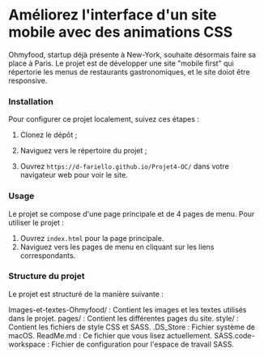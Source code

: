 
# Améliorez l'interface d'un site mobile avec des animations CSS

Ohmyfood, startup déjà présente à New-York, souhaite désormais faire sa place à Paris.  Le projet est de développer une site "mobile first" qui répertorie les menus de restaurants gastronomiques, et le site doiot être responsive.

### Installation

Pour configurer ce projet localement, suivez ces étapes :

1. Clonez le dépôt ;

2. Naviguez vers le répertoire du projet ;

3. Ouvrez `https://d-fariello.github.io/Projet4-OC/` dans votre navigateur web pour voir le site.

### Usage

Le projet se compose d'une page principale et de 4 pages de menu. Pour utiliser le projet :

1. Ouvrez `index.html` pour la page principale.
2. Naviguez vers les pages de menu en cliquant sur les liens correspondants.

### Structure du projet
Le projet est structuré de la manière suivante :

Images-et-textes-Ohmyfood/ : Contient les images et les textes utilisés dans le projet.
pages/ : Contient les différentes pages du site.
style/ : Contient les fichiers de style CSS et SASS.
.DS_Store : Fichier système de macOS.
ReadMe.md : Ce fichier que vous lisez actuellement.
SASS.code-workspace : Fichier de configuration pour l'espace de travail SASS.


